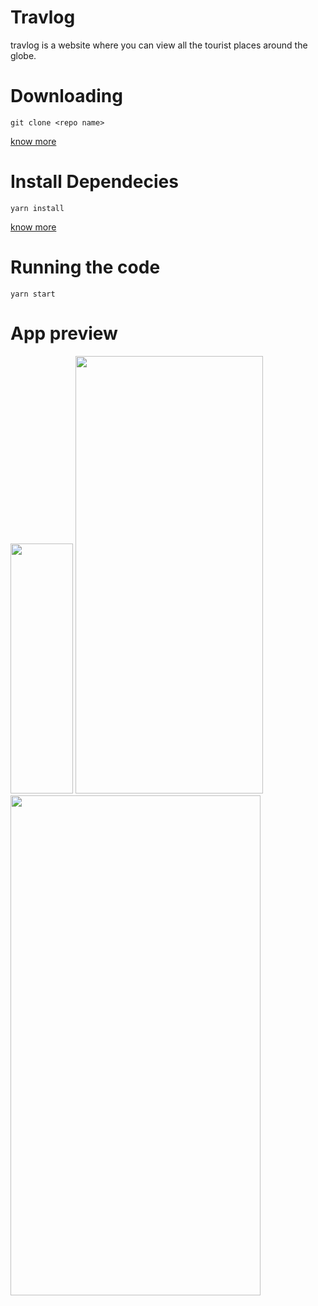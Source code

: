 # Travlog
travlog is a website where you can view all the tourist places around the globe.

# Downloading 

```git clone <repo name> ```

[know more](https://confluence.atlassian.com/bitbucketserver/basic-git-commands-776639767.html)

# Install Dependecies

``` yarn install ```

[know more](https://classic.yarnpkg.com/en/docs/cli/)
# Running the code

``` yarn start ```

# App preview

<img src="./src/images/1st.png" width=100 height=400/>
<img src="./src/images/2nd.png" width=300 height=700/>
<img src="./src/images/3rd.png" width=400 height=800/>